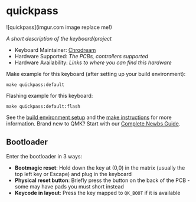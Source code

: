 # quickpass

![quickpass](imgur.com image replace me!)

*A short description of the keyboard/project*

* Keyboard Maintainer: [Chrodream](https://github.com/Chrodream)
* Hardware Supported: *The PCBs, controllers supported*
* Hardware Availability: *Links to where you can find this hardware*

Make example for this keyboard (after setting up your build environment):

    make quickpass:default

Flashing example for this keyboard:

    make quickpass:default:flash

See the [build environment setup](https://docs.qmk.fm/#/getting_started_build_tools) and the [make instructions](https://docs.qmk.fm/#/getting_started_make_guide) for more information. Brand new to QMK? Start with our [Complete Newbs Guide](https://docs.qmk.fm/#/newbs).

## Bootloader

Enter the bootloader in 3 ways:

* **Bootmagic reset**: Hold down the key at (0,0) in the matrix (usually the top left key or Escape) and plug in the keyboard
* **Physical reset button**: Briefly press the button on the back of the PCB - some may have pads you must short instead
* **Keycode in layout**: Press the key mapped to `QK_BOOT` if it is available
